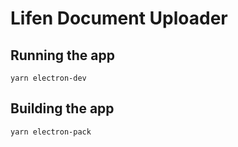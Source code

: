 # Lifen Document Uploader

## Running the app

```yarn electron-dev```

## Building the app

```yarn electron-pack```


